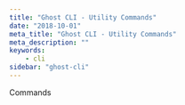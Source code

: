 ```yaml
---
title: "Ghost CLI - Utility Commands"
date: "2018-10-01"
meta_title: "Ghost CLI - Utility Commands"
meta_description: ""
keywords:
    - cli
sidebar: "ghost-cli"
---
```


Commands
